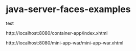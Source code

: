 # java-server-faces-examples

test

http://localhost:8080/container-app/index.xhtml

http://localhost:8080/mini-app-war/mini-app-war.xhtml
